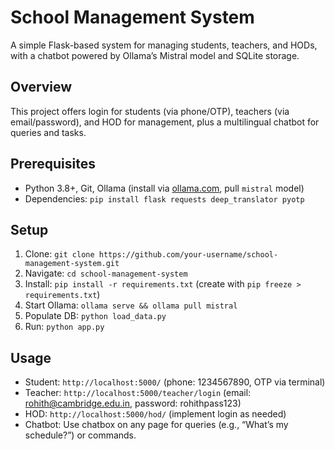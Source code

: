# School Management System

A simple Flask-based system for managing students, teachers, and HODs, with a chatbot powered by Ollama’s Mistral model and SQLite storage.

## Overview
This project offers login for students (via phone/OTP), teachers (via email/password), and HOD for management, plus a multilingual chatbot for queries and tasks.

## Prerequisites
- Python 3.8+, Git, Ollama (install via [ollama.com](https://ollama.com/), pull `mistral` model)
- Dependencies: `pip install flask requests deep_translator pyotp`

## Setup
1. Clone: `git clone https://github.com/your-username/school-management-system.git`
2. Navigate: `cd school-management-system`
3. Install: `pip install -r requirements.txt` (create with `pip freeze > requirements.txt`)
4. Start Ollama: `ollama serve && ollama pull mistral`
5. Populate DB: `python load_data.py`
6. Run: `python app.py`

## Usage
- Student: `http://localhost:5000/` (phone: 1234567890, OTP via terminal)
- Teacher: `http://localhost:5000/teacher/login` (email: rohith@cambridge.edu.in, password: rohithpass123)
- HOD: `http://localhost:5000/hod/` (implement login as needed)
- Chatbot: Use chatbox on any page for queries (e.g., “What’s my schedule?”) or commands.
